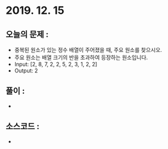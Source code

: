 # 2019. 12. 15

## 오늘의 문제 : 

- 중복된 원소가 있는 정수 배열이 주어졌을 때, 주요 원소를 찾으시오.
- 주요 원소는 배열 크기의 반을 초과하여 등장하는 원소입니다.
- Input: [2, 8, 7, 2, 2, 5, 2, 3, 1, 2, 2]
- Output: 2

## 풀이 : 

- 

## 소스코드 : 

- 